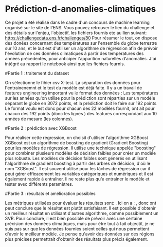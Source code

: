 # Prédiction-d-anomalies-climatiques

Ce projet a été réalisé dans le cadre d'un concours de machine learning organisé sur le site de l'ENS. Vous pouvez retrouver le lien du challenge et des détails sur l'enjeu, l'objectif, les fichiers fournis etc au lien suivant: https://challengedata.ens.fr/challenges/80
Pour résumer le tout, on dispose des donées concernant des températures sur l'ensemble du globe terrestre sur 10 ans, et le but est d'utiliser un algorithme de régression afin de prévoir l'évolution de ces données climatiques à partir des températures des années précedentes, pour anticiper l'apparition naturelles d'anomalies. J'ai intégré au rapport le notebook ainsi que les fichiers fournis.


#Partie 1 : traitement du dataset

On sélectionne le fihier csv X-test. La séparation des données pour l'entrainenemnt et le test du modèle est déjà faite.
Il y a un travail de features engineering important vu le format des données : Les températures sur les années qu'on utilise pour la prédiction sont réparties sur un modèle séparant le globe en 3072 points, et la prédiction doit le faire sur 192 points. Le format voulu est donc pour chacun des 22 modèles fournit, ont ait pour chacun des 192 points (donc les lignes ) des features correspondant aux 10 années de mesure (les colonnes).

#Partie 2 : prédiction avec XGBoost

Pour réaliser cette régression, on choisit d'utiliser l'algorithme XGBoost
XGBoost est un algorithme de boosting de gradient (Gradient Boosting) pour les modèles de régression. Il utilise une technique appelée "boosting" pour combiner plusieurs modèles de décision faibles pour créer un modèle plus robuste. Les modèles de décision faibles sont générés en utilisant l'algorithme de gradient boosting à partir des arbres de décision, d'où le nom "XGBoost". Il est souvent utilisé pour les tâches de régression car il peut gérer efficacement les variables catégoriques et numériques et il est également rapide à entraîner.
Il ne reste plus qu'a entraîner le modèle et tester avec différents paramètres.

#Partie 3 : résultats et amélioration possibles

Les métriques utilisées pour évaluer les résultats sont: . Ici on a : , donc ont peut conclure que le résultat est plutôt satisfaisant.
Il est possible d'obtenir un meilleur résultat en utilisant d'autres algorithme, comme possiblement un SVR.
Pour conclure, il est bien possible de prévoir avec une certaine précision des données climatiques, mais pour être tout à fait objectif, je ne suis pas sur que les données fournies soient celles qui nous permettent d'avoir le meilleur modèle. Je pense qu'avoir des données sur des régions plus précises permettrait d'obtenir des résultats plus précis également.
